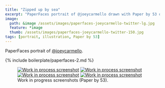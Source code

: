```yaml
---
title: "Zipped up by sea"
excerpt: "PaperFaces portrait of @joeycarmello drawn with Paper by 53 on an iPad."
image: 
  path: &image /assets/images/paperfaces-joeycarmello-twitter-lg.jpg 
  feature: *image
  thumb: /assets/images/paperfaces-joeycarmello-twitter-150.jpg
tags: [portrait, illustration, Paper by 53]
---
```


PaperFaces portrait of <a href="http://twitter.com/joeycarmello">@joeycarmello</a>.

{% include boilerplate/paperfaces-2.md %}

<figure class="half">
	<a href="{{ site.url }}/assets/images/paperfaces-joeycarmello-process-1-lg.jpg"><img src="{{ site.url }}/assets/images/paperfaces-joeycarmello-process-1-600.jpg" alt="Work in process screenshot"></a>
	<a href="{{ site.url }}/assets/images/paperfaces-joeycarmello-process-2-lg.jpg"><img src="{{ site.url }}/assets/images/paperfaces-joeycarmello-process-2-600.jpg" alt="Work in process screenshot"></a>
	<a href="{{ site.url }}/assets/images/paperfaces-joeycarmello-process-3-lg.jpg"><img src="{{ site.url }}/assets/images/paperfaces-joeycarmello-process-3-600.jpg" alt="Work in process screenshot"></a>
	<a href="{{ site.url }}/assets/images/paperfaces-joeycarmello-process-4-lg.jpg"><img src="{{ site.url }}/assets/images/paperfaces-joeycarmello-process-4-600.jpg" alt="Work in process screenshot"></a>
	<figcaption>Work in progress screenshots (Paper by 53).</figcaption>
</figure>